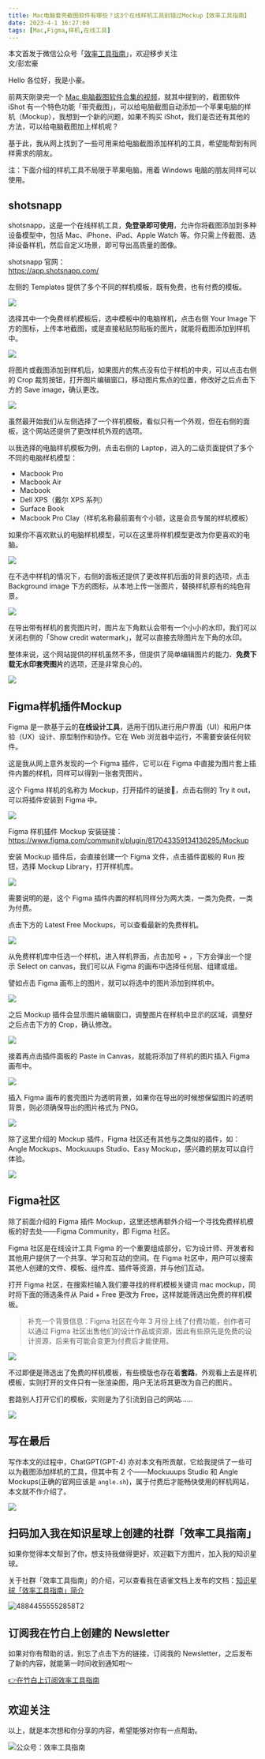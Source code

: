 ```yaml
---
title: Mac电脑套壳截图软件有哪些？这3个在线样机工具别错过Mockup【效率工具指南】      
date: 2023-4-1 16:27:00    
tags: [Mac,Figma,样机,在线工具]
---
```


本文首发于微信公众号「[效率工具指南](https://mp.weixin.qq.com/s/UpAv7drQNu8qb4p5sxUMjg)」，欢迎移步关注          
文/彭宏豪    

Hello 各位好，我是小豪。   

前两天刚录完一个 [Mac 电脑截图软件合集的视频](https://www.bilibili.com/video/BV1qM411M73s/)，就其中提到的，截图软件 iShot 有一个特色功能「带壳截图」，可以给电脑截图自动添加一个苹果电脑的样机（Mockup），我想到一个新的问题，如果不购买 iShot，我们是否还有其他的方法，可以给电脑截图加上样机呢？   

基于此，我从网上找到了一些可用来给电脑截图添加样机的工具，希望能帮到有同样需求的朋友。     

注：下面介绍的样机工具不局限于苹果电脑，用着 Windows 电脑的朋友同样可以使用。   

## shotsnapp

shotsnapp，这是一个在线样机工具，**免登录即可使用**，允许你将截图添加到多种设备模型中，包括 Mac、iPhone、iPad、Apple Watch 等。你只需上传截图、选择设备样机，然后自定义场景，即可导出高质量的图像。 

shotsnapp 官网：  
https://app.shotsnapp.com/        

左侧的 Templates 提供了多个不同的样机模板，既有免费，也有付费的模板。    

![](https://img.penghh.fun/2023/04/01/16801062006138.jpg)

选择其中一个免费样机模板后，选中模板中的电脑样机，点击右侧 Your Image 下方的图标，上传本地截图，或是直接粘贴剪贴板的图片，就能将截图添加到样机中。


![](https://img.penghh.fun/2023/04/01/16801063777384.jpg)

将图片或截图添加到样机后，如果图片的焦点没有位于样机的中央，可以点击右侧的 Crop 裁剪按钮，打开图片编辑窗口，移动图片焦点的位置，修改好之后点击下方的 Save image，确认更改。    

![](https://img.penghh.fun/2023/04/01/16802782493922.jpg)

虽然最开始我们从左侧选择了一个样机模板，看似只有一个外观，但在右侧的面板，这个网站还提供了更改样机外观的选项。   

以我选择的电脑样机模板为例，点击右侧的 Laptop，进入的二级页面提供了多个不同的电脑样机模型：  

* Macbook Pro
* Macbook Air
* Macbook
* Dell XPS（戴尔 XPS 系列）
* Surface Book
* Macbook Pro Clay（样机名称最前面有个小锁，这是会员专属的样机模板）  

如果你不喜欢默认的电脑样机模型，可以在这里将样机模型更改为你更喜欢的电脑。   

![](https://img.penghh.fun/2023/04/01/16802790824033.jpg)


在不选中样机的情况下，右侧的面板还提供了更改样机后面的背景的选项，点击 Background image 下方的图标，从本地上传一张图片，替换样机原有的纯色背景。    


![](https://img.penghh.fun/2023/04/01/16802787033089.jpg)

在导出带有样机的套壳图片时，图片左下角默认会带有一个小小的水印，我们可以关闭右侧的「Show credit watermark」，就可以直接去除图片左下角的水印。   

整体来说，这个网站提供的样机虽然不多，但提供了简单编辑图片的能力、**免费下载无水印套壳图片**的选项，还是非常良心的。         

![](https://img.penghh.fun/2023/04/01/16801051905105.jpg)

## Figma样机插件Mockup  

Figma 是一款基于云的**在线设计工具**，适用于团队进行用户界面（UI）和用户体验（UX）设计、原型制作和协作。它在 Web 浏览器中运行，不需要安装任何软件。   

这是我从网上意外发现的一个 Figma 插件，它可以在 Figma 中直接为图片套上插件内置的样机，同样可以得到一张套壳图片。    

这个 Figma 样机的名称为 Mockup，打开插件的链接🔗，点击右侧的 Try it out，可以将插件安装到 Figma 中。    


![](https://img.penghh.fun/2023/04/01/16802806345242.jpg)

Figma 样机插件 Mockup 安装链接：  
https://www.figma.com/community/plugin/817043359134136295/Mockup   


安装 Mockup 插件后，会直接创建一个 Figma 文件，点击插件面板的 Run 按钮，选择 Mockup Library，打开样机库。     

![](https://img.penghh.fun/2023/04/01/16802824010877.jpg)

需要说明的是，这个 Figma 插件内置的样机同样分为两大类，一类为免费，一类为付费。   

点击下方的 Latest Free Mockups，可以查看最新的免费样机。    

![](https://img.penghh.fun/2023/04/01/16802825780926.jpg)

从免费样机库中任选一个样机，进入样机界面，点击加号 + ，下方会弹出一个提示 Select on canvas，我们可以从 Figma 的画布中选择任何层、组建或组。  

譬如点击 Figma 画布上的图片，就可以将选中的图片添加到样机中。  

![](https://img.penghh.fun/2023/04/01/16802831877099.jpg)

之后 Mockup 插件会显示图片编辑窗口，调整图片在样机中显示的区域，调整好之后点击下方的 Crop，确认修改。  

![](https://img.penghh.fun/2023/04/01/16802833978122.jpg)

接着再点击插件面板的 Paste in Canvas，就能将添加了样机的图片插入 Figma 画布中。       

![](https://img.penghh.fun/2023/04/01/16802835884964.jpg)


插入 Figma 画布的套壳图片为透明背景，如果你在导出的时候想保留图片的透明背景，则必须确保导出的图片格式为 PNG。     

![](https://img.penghh.fun/2023/04/01/16802838008004.jpg)


除了这里介绍的 Mockup 插件，Figma 社区还有其他与之类似的插件，如：Angle Mockups、Mockuuups Studio、Easy Mockup，感兴趣的朋友可以自行体验。    


![](https://img.penghh.fun/2023/04/01/16802839350634.jpg)


## Figma社区

除了前面介绍的 Figma 插件 Mockup，这里还想再额外介绍一个寻找免费样机模板的好去处——Figma Community，即 Figma 社区。       

Figma 社区是在线设计工具 Figma 的一个重要组成部分，它为设计师、开发者和其他用户提供了一个共享、学习和互动的空间。在 Figma 社区中，用户可以搜索其他人创建的文件、模板、组件库、插件等资源，并与他们互动。  

打开 Figma 社区，在搜索栏输入我们要寻找的样机模板关键词 mac mockup，同时将下面的筛选条件从 Paid + Free 更改为 Free，这样就能筛选出免费的样机模板。   

> 补充一个背景信息：Figma 社区在今年 3 月份上线了付费功能，创作者可以通过 Figma 社区出售他们的设计作品或资源，因此有些原先是免费的设计资源，后来有可能会变更为付费后才能使用。    


![](https://img.penghh.fun/2023/04/01/16803317240373.jpg)

不过即便是筛选出了免费的样机模板，有些模版也存在着**套路**，外观看上去是样机模板，实则打开的文件只有一张渲染图，用户无法将其更改为自己的图片。  

套路别人打开它们的模板，实则是为了引流到自己的网站……   

![](https://img.penghh.fun/2023/04/01/16803323938470.jpg)


## 写在最后

写作本文的过程中，ChatGPT(GPT-4) 亦对本文有所贡献，它给我提供了一些可以为截图添加样机的工具，但其中有 2 个——Mockuuups Studio 和 Angle Mockups(正确的官网应该是 `angle.sh`)，属于付费后才能畅快使用的样机网站，本文就不作介绍了。    

![](https://img.penghh.fun/2023/04/01/16803325215535.jpg)

## 扫码加入我在知识星球上创建的社群「效率工具指南」  

如果你觉得本文帮到了你，想支持我做得更好，欢迎戳下方图片，加入我的知识星球。     

关于社群「效率工具指南」的介绍，可以查看我在语雀文档上发布的文档：[知识星球「效率工具指南」简介](https://www.yuque.com/penghonghao/af0aai/glwrg2dl0dqlegi6?singleDoc#)    

![48844555552858T2](https://img.penghh.fun/2023/03/25/48844555552858t2.JPG)   

## 订阅我在竹白上创建的 Newsletter   

如果对你有帮助的话，别忘了点击下方的链接，订阅我的 Newsletter，之后发布了新的内容，就能第一时间收到通知啦～  

[👉在竹白上订阅效率工具指南](https://penghh.zhubai.love/)         


## 欢迎关注     

以上，就是本次想和你分享的内容，希望能够对你有一点帮助。     

![公众号：效率工具指南](https://img.penghh.fun/2021/05/28/gong-zhong-hao-wei-bu-er-wei-ma-dailogo.png) 





